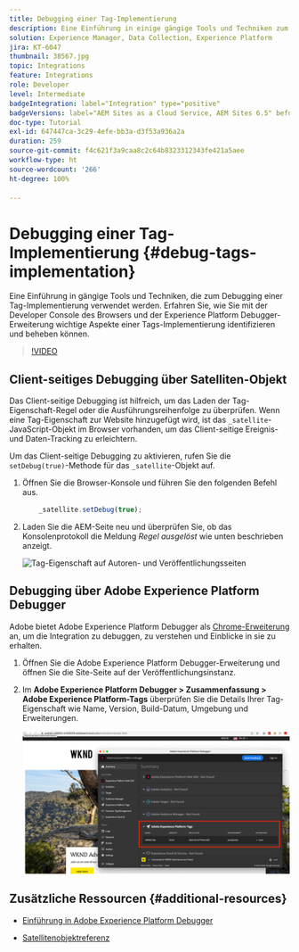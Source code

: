 ```yaml
---
title: Debugging einer Tag-Implementierung
description: Eine Einführung in einige gängige Tools und Techniken zum Debugging einer Tag-Implementierung. Erfahren Sie, wie Sie mit der Developer Console des Browsers und der Experience Platform Debugger-Erweiterung wichtige Aspekte einer Tags-Implementierung identifizieren und beheben können.
solution: Experience Manager, Data Collection, Experience Platform
jira: KT-6047
thumbnail: 38567.jpg
topic: Integrations
feature: Integrations
role: Developer
level: Intermediate
badgeIntegration: label="Integration" type="positive"
badgeVersions: label="AEM Sites as a Cloud Service, AEM Sites 6.5" before-title="false"
doc-type: Tutorial
exl-id: 647447ca-3c29-4efe-bb3a-d3f53a936a2a
duration: 259
source-git-commit: f4c621f3a9caa8c2c64b8323312343fe421a5aee
workflow-type: ht
source-wordcount: '266'
ht-degree: 100%

---
```


# Debugging einer Tag-Implementierung {#debug-tags-implementation}

Eine Einführung in gängige Tools und Techniken, die zum Debugging einer Tag-Implementierung verwendet werden. Erfahren Sie, wie Sie mit der Developer Console des Browsers und der Experience Platform Debugger-Erweiterung wichtige Aspekte einer Tags-Implementierung identifizieren und beheben können.

>[!VIDEO](https://video.tv.adobe.com/v/38567?quality=12&learn=on)

## Client-seitiges Debugging über Satelliten-Objekt

Das Client-seitige Debugging ist hilfreich, um das Laden der Tag-Eigenschaft-Regel oder die Ausführungsreihenfolge zu überprüfen. Wenn eine Tag-Eigenschaft zur Website hinzugefügt wird, ist das `_satellite`-JavaScript-Objekt im Browser vorhanden, um das Client-seitige Ereignis- und Daten-Tracking zu erleichtern.

Um das Client-seitige Debugging zu aktivieren, rufen Sie die `setDebug(true)`-Methode für das `_satellite`-Objekt auf.

1. Öffnen Sie die Browser-Konsole und führen Sie den folgenden Befehl aus.

   ```javascript
       _satellite.setDebug(true);
   ```

1. Laden Sie die AEM-Seite neu und überprüfen Sie, ob das Konsolenprotokoll die Meldung _Regel ausgelöst_ wie unten beschrieben anzeigt.

   ![Tag-Eigenschaft auf Autoren- und Veröffentlichungsseiten](assets/satellite-object-debugging.png)

## Debugging über Adobe Experience Platform Debugger

Adobe bietet Adobe Experience Platform Debugger als [Chrome-Erweiterung](https://chrome.google.com/webstore/detail/adobe-experience-platform/bfnnokhpnncpkdmbokanobigaccjkpob) an, um die Integration zu debuggen, zu verstehen und Einblicke in sie zu erhalten.

1. Öffnen Sie die Adobe Experience Platform Debugger-Erweiterung und öffnen Sie die Site-Seite auf der Veröffentlichungsinstanz.

2. Im **Adobe Experience Platform Debugger > Zusammenfassung > Adobe Experience Platform-Tags** überprüfen Sie die Details Ihrer Tag-Eigenschaft wie Name, Version, Build-Datum, Umgebung und Erweiterungen.

   ![Adobe Experience Platform Debugger- und Tag-Eigenschaftsdetails](assets/tag-property-details.png)

## Zusätzliche Ressourcen {#additional-resources}

+ [Einführung in Adobe Experience Platform Debugger](https://experienceleague.adobe.com/docs/platform-learn/data-collection/debugger/overview.html?lang=de)

+ [Satellitenobjektreferenz](https://experienceleague.adobe.com/docs/experience-platform/tags/client-side/satellite-object.html?lang=de)
